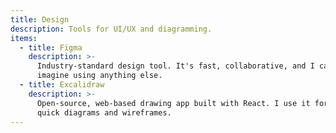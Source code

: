 ```yaml
---
title: Design
description: Tools for UI/UX and diagramming.
items:
  - title: Figma
    description: >-
      Industry‑standard design tool. It's fast, collaborative, and I can't
      imagine using anything else.
  - title: Excalidraw
    description: >-
      Open‑source, web‑based drawing app built with React. I use it for
      quick diagrams and wireframes.
---
```

